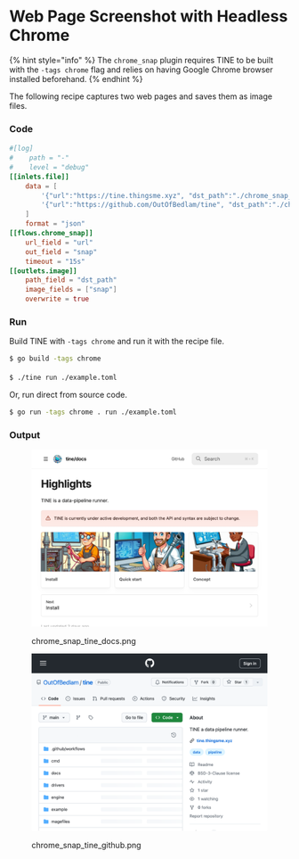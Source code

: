 # Web Page Screenshot with Headless Chrome

{% hint style="info" %}
The `chrome_snap` plugin requires TINE to be built with the `-tags chrome` flag and relies on having Google Chrome browser installed beforehand.
{% endhint %}

The following recipe captures two web pages and saves them as image files.

### Code

```toml
#[log]
#    path = "-"
#    level = "debug"
[[inlets.file]]
    data = [
        '{"url":"https://tine.thingsme.xyz", "dst_path":"./chrome_snap_tine_docs.png"}', 
        '{"url":"https://github.com/OutOfBedlam/tine", "dst_path":"./chrome_snap_tine_github.png"}', 
    ]
    format = "json"
[[flows.chrome_snap]]
    url_field = "url"
    out_field = "snap"
    timeout = "15s"
[[outlets.image]]
    path_field = "dst_path"
    image_fields = ["snap"]
    overwrite = true
```

### Run

Build TINE with `-tags chrome` and run it with the recipe file.

```sh
$ go build -tags chrome

$ ./tine run ./example.toml
```

Or, run direct from source code.

```sh
$ go run -tags chrome . run ./example.toml
```

### Output

<figure><img src="./images/chrome_snap_tine_docs.png" alt="" width="563"><figcaption><p>chrome_snap_tine_docs.png</p></figcaption></figure>

<figure><img src="./images/chrome_snap_tine_github.png" alt="" width="563"><figcaption><p>chrome_snap_tine_github.png</p></figcaption></figure>